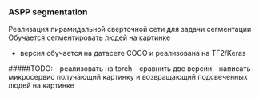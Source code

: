 ### ASPP segmentation
Реализация пирамидальной сверточной сети для задачи сегментации
Обучается сегментировать людей на картинке
 - версия обучается на датасете COCO и реализована на TF2/Keras
 
 #####TODO:
    - реализовать на torch
    - сравнить две версии
    - написать микросервис получающий картинку 
      и возвращающий подсвеченных людей на картинке  
